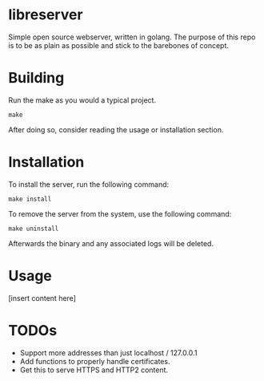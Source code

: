 # libreserver

Simple open source webserver, written in golang. The purpose of this repo
is to be as plain as possible and stick to the barebones of concept.

# Building

Run the make as you would a typical project.

```
make
```

After doing so, consider reading the usage or installation section.

# Installation

To install the server, run the following command:

```
make install
```

To remove the server from the system, use the following command:

```
make uninstall
```

Afterwards the binary and any associated logs will be deleted.

# Usage

[insert content here]

# TODOs

* Support more addresses than just localhost / 127.0.0.1
* Add functions to properly handle certificates.
* Get this to serve HTTPS and HTTP2 content.
